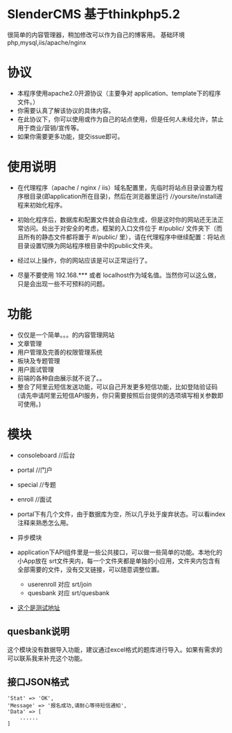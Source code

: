 # SlenderCMS 基于thinkphp5.2
很简单的内容管理器，稍加修改可以作为自己的博客用。
基础环境 php,mysql,iis/apache/nginx
# 协议
* 本程序使用apache2.0开源协议（主要争对 application、template下的程序文件。）
* 你需要认真了解该协议的具体内容。
* 在此协议下，你可以使用或作为自己的站点使用，但是任何人未经允许，禁止用于商业/营销/宣传等。
* 如果你需要更多功能，提交issue即可。

# 使用说明
* 在代理程序（apache / nginx / iis）域名配置里，先临时将站点目录设置为程序根目录(即application所在目录)，然后在浏览器里运行 //yoursite/install进程来初始化程序。
* 初始化程序后，数据库和配置文件就会自动生成，但是这时你的网站还无法正常访问。处出于对安全的考虑，框架的入口文件位于 #/public/ 文件夹下（而且所有的静态文件都将置于 #/public/ 里），请在代理程序中继续配置：将站点目录设置切换为网站程序根目录中的public文件夹。
* 经过以上操作，你的网站应该是可以正常运行了。

* 尽量不要使用 192.168.*** 或者 localhost作为域名值。当然你可以这么做，只是会出现一些不可预料的问题。

# 功能
* 仅仅是一个简单。。。的内容管理网站
* 文章管理
* 用户管理及完善的权限管理系统
* 板块及专题管理
* 用户面试管理
* 前端的各种自由展示就不说了。。
* 整合了阿里云短信发送功能，可以自己开发更多短信功能，比如登陆验证码(请先申请阿里云短信API服务，你只需要按照后台提供的选项填写相关参数即可使用。)

# 模块
* consoleboard //后台
* portal  //门户
* special  //专题
* enroll //面试
* portal下有几个文件，由于数据库为空，所以几乎处于废弃状态。可以看index注释来熟悉怎么用。

* 异步模块
* application下API组件里是一些公共接口，可以做一些简单的功能。本地化的小App放在 srt文件夹内，每一个文件夹都是单独的小应用，文件夹内包含有全部需要的文件，没有交叉链接，可以随意调整位置。
   * userenroll 对应 srt/join
   * quesbank 对应 srt/quesbank
* [这个是测试地址](http://qzxy.starsriver.club)

## quesbank说明
这个模块没有数据导入功能，建议通过excel格式的题库进行导入。如果有需求的可以联系我来补充这个功能。

## 接口JSON格式
	'Stat' => 'OK',
	'Message' => '报名成功,请耐心等待短信通知',
	'Data' => [
		......
	]
